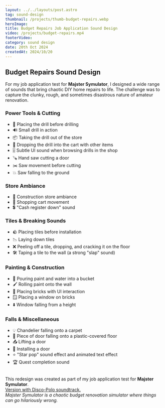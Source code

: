 ```yaml
---
layout: ../../layouts/post.astro
tag: sound-design
thumbnail: /projects/thumb-budget-repairs.webp
heroImage:
title: Budget Repairs Job Application Sound Design
video: /projects/budget-repairs.mp4
footerVideo: 
category: sound design
date: 20th Oct 2024
createdAt: 2024/10/20
---
```


<h2>Budget Repairs Sound Design</h2>

<p>For my job application test for <b>Majster Symulator</b>, I designed a wide range of sounds that bring chaotic DIY home repairs to life. The challenge was to capture the clunky, rough, and sometimes disastrous nature of amateur renovation.</p>

<h3>Power Tools & Cutting</h3>
<ul>
  <li>🔩 Placing the drill before drilling</li>
  <li>🔊 Small drill in action</li>
  <li>📦 Taking the drill out of the store</li>
  <li>🛒 Dropping the drill into the cart with other items</li>
  <li>🎚️ Subtle UI sound when browsing drills in the shop</li>
  <li>🪚 Hand saw cutting a door</li>
  <li>✂️ Saw movement before cutting</li>
  <li>💥 Saw falling to the ground</li>
</ul>

<h3>Store Ambiance</h3>
<ul>
  <li>🏬 Construction store ambiance</li>
  <li>🛒 Shopping cart movement</li>
  <li>💲 "Cash register down" sound</li>
</ul>

<h3>Tiles & Breaking Sounds</h3>
<ul>
  <li>🪨 Placing tiles before installation</li>
  <li>📉 Laying down tiles</li>
  <li>❌ Peeling off a tile, dropping, and cracking it on the floor</li>
  <li>🛠️ Taping a tile to the wall (a strong "slap" sound)</li>
</ul>

<h3>Painting & Construction</h3>
<ul>
  <li>🎨 Pouring paint and water into a bucket</li>
  <li>🖌️ Rolling paint onto the wall</li>
  <li>🧱 Placing bricks with UI interaction</li>
  <li>🪟 Placing a window on bricks</li>
  <li>⬇️ Window falling from a height</li>
</ul>

<h3>Falls & Miscellaneous</h3>
<ul>
  <li>💡 Chandelier falling onto a carpet</li>
  <li>🚪 Piece of door falling onto a plastic-covered floor</li>
  <li>📤 Lifting a door</li>
  <li>🚪 Installing a door</li>
  <li>⭐ "Star pop" sound effect and animated text effect</li>
  <li>🏆 Quest completion sound</li>
</ul>

<br>
<div>
  This redesign was created as part of my job application test for <b>Majster Symulator</b>.
</div>
<div>
<a href="/projects/budget-repairs-simulator-music">
  Version with Disco-Polo soundtrack.
  </a>
</div>
<div>
    <i>Majster Symulator is a chaotic budget renovation simulator where things can go hilariously wrong.</i>
</div>
